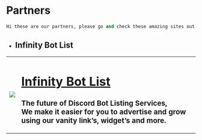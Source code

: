 <link href='https://unpkg.com/boxicons@2.0.9/css/boxicons.min.css' rel='stylesheet'>

# Partners

```python
Hi these are our partners, please go and check these amazing sites out!
```

- ## __Infinity Bot List__
<table>
  <tr>
    <td><img src="https://media.discordapp.net/attachments/874376493160087642/874735796698112020/infinitybotlist.png" loading="lazy"></td>
    <td>
    <a title="Infinity Botlist" href="https://infinitybotlist.com/" target="_blank"><h1><strong>Infinity Bot List</strong></h1></a>
    <h3>The future of Discord Bot Listing Services,<br/>
    We make it easier for you to advertise and grow using our vanity link’s, widget’s and more.</h3>
    <a title="Infinity Botlist Discord" href="https://infinitybotlist.com/discord" target="_blank"><i class='bx bxl-discord' style="font-size: 40px;"></i></a>
    <a title="Infinity Botlist Website" href="https://infinitybotlist.com/" target="_blank"><i class='bx bx-globe' style="font-size: 40px;"></i></a>
    </td>
  </tr>
</table>



<script src="https://unpkg.com/boxicons@2.0.9/dist/boxicons.js"></script>
